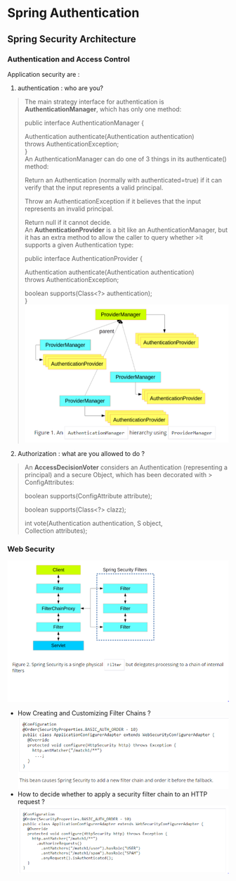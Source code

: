 # Spring Authentication
## Spring Security Architecture 
### Authentication and Access Control
Application security are :   
1. authentication : who are you?  
>The main strategy interface for authentication is **AuthenticationManager**, which has only one method:  
>
>public interface AuthenticationManager {  
>
> Authentication authenticate(Authentication authentication)  
>    throws AuthenticationException;  
>}  
>An AuthenticationManager can do one of 3 things in its authenticate() method:  
>
>Return an Authentication (normally with authenticated=true) if it can verify that the input represents a valid principal.  
>
>Throw an AuthenticationException if it believes that the input represents an invalid principal.  
>
>Return null if it cannot decide.  
>An **AuthenticationProvider** is a bit like an AuthenticationManager, but it has an extra method to allow the caller to query whether >it supports a given Authentication type:  
>
>public interface AuthenticationProvider {  
>
>	Authentication authenticate(Authentication authentication)  
>			throws AuthenticationException;  
> 
>	boolean supports(Class<?> authentication);  
>}   
>![Auth](./Authentication/manager.PNG)  

2. Authorization : what are you allowed to do ?  
>An **AccessDecisionVoter** considers an Authentication (representing a principal) and a secure Object, which has been decorated with > ConfigAttributes:  
>
>boolean supports(ConfigAttribute attribute);  
>
>boolean supports(Class<?> clazz);  
>
>int vote(Authentication authentication, S object,  
>        Collection<ConfigAttribute> attributes);  

### Web Security
![security](./Authentication/security.PNG)  
* How Creating and Customizing Filter Chains ?  
![filter](./Authentication/filter.PNG)  
* How to decide whether to apply a security filter chain to an HTTP request ?  
![filter](./Authentication/filter2.PNG)  




